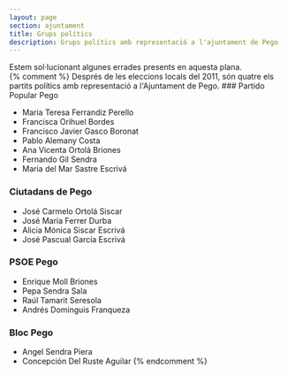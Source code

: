 ```yaml
---
layout: page
section: ajuntament
title: Grups polítics
description: Grups polítics amb representació a l'ajuntament de Pego
---
```


<div class="update center">
Estem sol·lucionant algunes errades presents en aquesta plana.
</div>
{% comment %}
Després de les eleccions locals del 2011, són quatre els partits polítics amb representació a l'Ajuntament de Pego.
### Partido Popular Pego

* Maria Teresa Ferrandiz Perello
* Francisca Orihuel Bordes
* Francisco Javier Gasco Boronat
* Pablo Alemany Costa
* Ana Vicenta Ortolá Briones
* Fernando Gil Sendra
* Maria del Mar Sastre Escrivá

### Ciutadans de Pego

* José Carmelo Ortolá Siscar
* José Maria Ferrer Durba
* Alicia Mónica Siscar Escrivá
* José Pascual García Escrivá

### PSOE Pego

* Enrique Moll Briones
* Pepa Sendra Sala
* Raúl Tamarit Seresola
* Andrés Dominguis Franqueza

### Bloc Pego

* Angel Sendra Piera
* Concepción Del Ruste Aguilar
{% endcomment %}